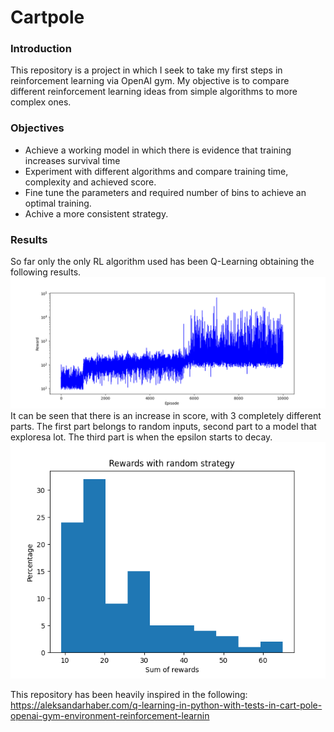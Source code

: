 # Cartpole
### Introduction
This repository is a project in which I seek to take my first steps in reinforcement learning via OpenAI gym. 
My objective is to compare different reinforcement learning ideas from simple algorithms to more complex ones.

### Objectives
- Achieve a working model in which there is evidence that training increases survival time
- Experiment with different algorithms and compare training time, complexity and achieved score.
- Fine tune the parameters and required number of bins to achieve an optimal training.
- Achive a more consistent strategy.

### Results
So far only the only RL algorithm used has been Q-Learning obtaining the following results.
![plot](./resources/convergence_old.png)
It can be seen that there is an increase in score, with 3 completely different parts. The first part belongs to random inputs, second part to a model that exploresa lot. The third part is when the epsilon starts to decay.
![plot](./resources/histogram_old.png)


This repository has been heavily inspired in the following:
https://aleksandarhaber.com/q-learning-in-python-with-tests-in-cart-pole-openai-gym-environment-reinforcement-learnin

